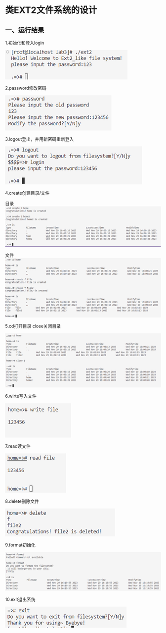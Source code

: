 # 类EXT2文件系统的设计

## 一、运行结果

1.初始化和登入login

![Alt text](images/image-1.png)

2.password修改密码

![Alt text](images/image-2.png)

3.logout登出，并用新密码重新登入

![Alt text](images/image-3.png)

4.create创建目录/文件

目录
![Alt text](images/image-5.png)

文件
![Alt text](images/image-6.png)

5.cd打开目录 close关闭目录

![Alt text](images/image-7.png)

6.wirte写入文件

![Alt text](images/image-8.png)

7.read读文件

![Alt text](images/image-9.png)

8.delete删除文件

![Alt text](images/image-10.png)

9.format初始化

![Alt text](images/image-11.png)

10.exit退出系统

![Alt text](images/image-12.png)